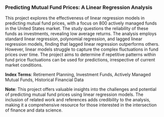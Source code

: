 ### Predicting Mutual Fund Prices: A Linear Regression Analysis

This project explores the effectiveness of linear regression models in predicting mutual fund prices, with a focus on 800 actively managed funds in the United States market. The study questions the reliability of these funds as investments, revealing low average returns. The analysis employs standard linear regression, polynomial regression, and lagged linear regression models, finding that lagged linear regression outperforms others. However, linear models struggle to capture the complex fluctuations in fund prices over time. The project aims to determine if repetitive patterns within fund price fluctuations can be used for predictions, irrespective of current market conditions. 

**Index Terms**: Retirement Planning, Investment Funds, Actively Managed Mutual Funds, Historical Financial Data

**Note**: This project offers valuable insights into the challenges and potential of predicting mutual fund prices using linear regression models. The inclusion of related work and references adds credibility to the analysis, making it a comprehensive resource for those interested in the intersection of finance and data science.